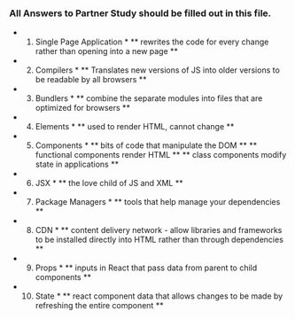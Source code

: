### All Answers to Partner Study should be filled out in this file.
 * 1. Single Page Application *
 ** rewrites the code for every change rather than opening into a new page **
 * 2. Compilers *
 ** Translates new versions of JS into older versions to be readable by all browsers **
 * 3. Bundlers *
 ** combine the separate modules into files that are optimized for browsers **
 * 4. Elements *
 ** used to render HTML, cannot change ** 
 * 5. Components *
 ** bits of code that manipulate the DOM **
 ** functional components render HTML **
 ** class components modify state in applications **
 * 6. JSX *
 ** the love child of JS and XML **
 * 7. Package Managers *
 ** tools that help manage your dependencies **
 * 8. CDN *
 ** content delivery network - allow libraries and frameworks to be installed directly into HTML rather than through dependencies **
 * 9. Props *
 ** inputs in React that pass data from parent to child components **
 * 10. State *
 ** react component data that allows changes to be made by refreshing the entire component **
